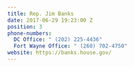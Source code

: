 ```yaml
---
title: Rep. Jim Banks
date: 2017-06-29 19:23:00 Z
position: 3
phone-numbers:
  DC Office: " (202) 225-4436"
  Fort Wayne Office: " (260) 702-4750"
website: https://banks.house.gov/
---
```


